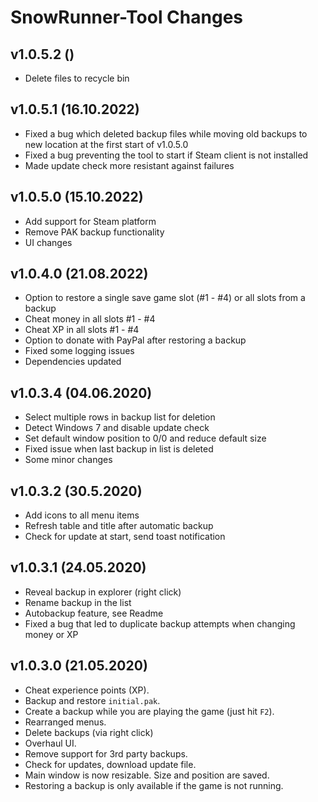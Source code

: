 ﻿# SnowRunner-Tool Changes

## v1.0.5.2 ()
- Delete files to recycle bin

## v1.0.5.1 (16.10.2022)
- Fixed a bug which deleted backup files while moving old backups to new location at the first start of v1.0.5.0
- Fixed a bug preventing the tool to start if Steam client is not installed
- Made update check more resistant against failures

## v1.0.5.0 (15.10.2022)
- Add support for Steam platform
- Remove PAK backup functionality
- UI changes

## v1.0.4.0 (21.08.2022)

- Option to restore a single save game slot (#1 - #4) or all slots from a backup
- Cheat money in all slots #1 - #4
- Cheat XP in all slots #1 - #4
- Option to donate with PayPal after restoring a backup
- Fixed some logging issues
- Dependencies updated

## v1.0.3.4 (04.06.2020)

- Select multiple rows in backup list for deletion
- Detect Windows 7 and disable update check
- Set default window position to 0/0 and reduce default size
- Fixed issue when last backup in list is deleted
- Some minor changes

## v1.0.3.2 (30.5.2020)

- Add icons to all menu items
- Refresh table and title after automatic backup
- Check for update at start, send toast notification


## v1.0.3.1 (24.05.2020)

- Reveal backup in explorer (right click)
- Rename backup in the list
- Autobackup feature, see Readme
- Fixed a bug that led to duplicate backup attempts when changing money or XP


## v1.0.3.0 (21.05.2020)

- Cheat experience points (XP).
- Backup and restore `initial.pak`.
- Create a backup while you are playing the game (just hit `F2`).
- Rearranged menus.
- Delete backups (via right click)
- Overhaul UI.
- Remove support for 3rd party backups.
- Check for updates, download update file.
- Main window is now resizable. Size and position are saved.
- Restoring a backup is only available if the game is not running.